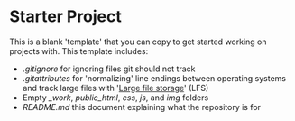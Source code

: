 # Starter Project

This is a blank 'template' that you can copy to get started working on projects with. This template includes:

- *.gitignore* for ignoring files git should not track 
- *.gitattributes* for 'normalizing' line endings between operating systems and track large files with '[Large file storage](https://www.atlassian.com/git/tutorials/git-lfs)' (LFS)
- Empty *_work*, *public_html*, *css*, *js*, and *img* folders
- *README.md* this document explaining what the repository is for
